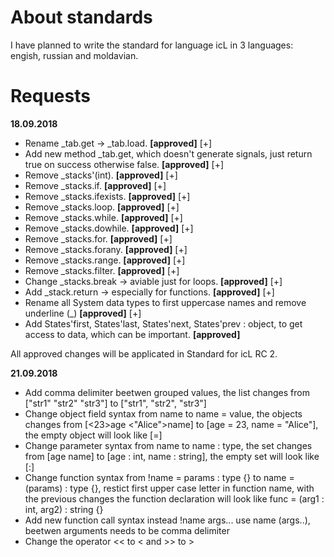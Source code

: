 # About standards

I have planned to write the standard for language icL in 3 languages:
engish, russian and moldavian.

# Requests

__18.09.2018__

 * Rename _tab.get -> _tab.load. **[approved]** [+]
 * Add new method _tab.get, which doesn't generate signals, just return true
   on success otherwise false. **[approved]** [+]
 * Remove _stacks'(int). **[approved]** [+]
 * Remove _stacks.if. **[approved]** [+]
 * Remove _stacks.ifexists. **[approved]** [+]
 * Remove _stacks.loop. **[approved]** [+]
 * Remove _stacks.while. **[approved]** [+]
 * Remove _stacks.dowhile. **[approved]** [+]
 * Remove _stacks.for. **[approved]** [+]
 * Remove _stacks.forany. **[approved]** [+]
 * Remove _stacks.range. **[approved]** [+]
 * Remove _stacks.filter. **[approved]** [+]
 * Change _stacks.break -> aviable just for loops. **[approved]** [+]
 * Add _stack.return -> especially for functions. **[approved]** [+]
 * Rename all System data types to first uppercase names and remove underline
   (_)  **[approved]** [+]
 * Add States'first, States'last, States'next, States'prev : object, to get
   access to data, which can be important. **[approved]**

All approved changes will be applicated in Standard for icL RC 2.

__21.09.2018__

 * Add comma delimiter beetwen grouped values, the list changes from
   ["str1" "str2" "str3"] to ["str1", "str2", "str3"]
 * Change object field syntax from <value>name to name = value, the objects
   changes from [<23>age <"Alice">name] to [age = 23, name = "Alice"],
   the empty object will look like [=]
 * Change parameter syntax from <type>name to name : type, the set changes from
   [<int>age <string>name] to [age : int, name : string], the empty set will
   look like [:]
 * Change function syntax from !name = params : type {} to name = (params) 
   : type {}, restict first upper case letter in function name, with the 
   previous changes the function declaration will look like func = (arg1 : int,
   arg2) : string {}
 * Add new function call syntax instead !name args... use name (args..), beetwen
   arguments needs to be comma delimiter
 * Change the operator << to < and >> to >